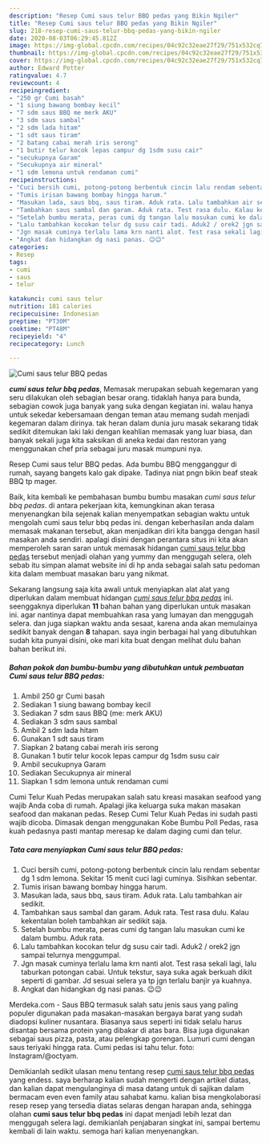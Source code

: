 ```yaml
---
description: "Resep Cumi saus telur BBQ pedas yang Bikin Ngiler"
title: "Resep Cumi saus telur BBQ pedas yang Bikin Ngiler"
slug: 218-resep-cumi-saus-telur-bbq-pedas-yang-bikin-ngiler
date: 2020-08-03T06:29:45.812Z
image: https://img-global.cpcdn.com/recipes/04c92c32eae27f29/751x532cq70/cumi-saus-telur-bbq-pedas-foto-resep-utama.jpg
thumbnail: https://img-global.cpcdn.com/recipes/04c92c32eae27f29/751x532cq70/cumi-saus-telur-bbq-pedas-foto-resep-utama.jpg
cover: https://img-global.cpcdn.com/recipes/04c92c32eae27f29/751x532cq70/cumi-saus-telur-bbq-pedas-foto-resep-utama.jpg
author: Edward Potter
ratingvalue: 4.7
reviewcount: 4
recipeingredient:
- "250 gr Cumi basah"
- "1 siung bawang bombay kecil"
- "7 sdm saus BBQ me merk AKU"
- "3 sdm saus sambal"
- "2 sdm lada hitam"
- "1 sdt saus tiram"
- "2 batang cabai merah iris serong"
- "1 butir telur kocok lepas campur dg 1sdm susu cair"
- "secukupnya Garam"
- "Secukupnya air mineral"
- "1 sdm lemona untuk rendaman cumi"
recipeinstructions:
- "Cuci bersih cumi, potong-potong berbentuk cincin lalu rendam sebentar dg 1 sdm lemona. Sekitar 15 menit cuci lagi cuminya. Sisihkan sebentar."
- "Tumis irisan bawang bombay hingga harum."
- "Masukan lada, saus bbq, saus tiram. Aduk rata. Lalu tambahkan air sedikit."
- "Tambahkan saus sambal dan garam. Aduk rata. Test rasa dulu. Kalau kekentalan boleh tambahkan air sedikit saja."
- "Setelah bumbu merata, peras cumi dg tangan lalu masukan cumi ke dalam bumbu. Aduk rata."
- "Lalu tambahkan kocokan telur dg susu cair tadi. Aduk2 / orek2 jgn sampai telurnya menggumpal."
- "Jgn masak cuminya terlalu lama krn nanti alot. Test rasa sekali lagi, lalu taburkan potongan cabai. Untuk tekstur, saya suka agak berkuah dikit seperti di gambar. Jd sesuai selera ya tp jgn terlalu banjir ya kuahnya."
- "Angkat dan hidangkan dg nasi panas. 😉😉"
categories:
- Resep
tags:
- cumi
- saus
- telur

katakunci: cumi saus telur 
nutrition: 181 calories
recipecuisine: Indonesian
preptime: "PT30M"
cooktime: "PT48M"
recipeyield: "4"
recipecategory: Lunch

---
```



![Cumi saus telur BBQ pedas](https://img-global.cpcdn.com/recipes/04c92c32eae27f29/751x532cq70/cumi-saus-telur-bbq-pedas-foto-resep-utama.jpg)

<b><i>cumi saus telur bbq pedas</i></b>, Memasak merupakan sebuah kegemaran yang seru dilakukan oleh sebagian besar orang. tidaklah hanya para bunda, sebagian cowok juga banyak yang suka dengan kegiatan ini. walau hanya untuk sekedar kebersamaan dengan teman atau memang sudah menjadi kegemaran dalam dirinya. tak heran dalam dunia juru masak sekarang tidak sedikit ditemukan laki laki dengan keahlian memasak yang luar biasa, dan banyak sekali juga kita saksikan di aneka kedai dan restoran yang menggunakan chef pria sebagai juru masak mumpuni nya.

Resep Cumi saus telur BBQ pedas. Ada bumbu BBQ mengganggur di rumah, sayang bangets kalo gak dipake. Tadinya niat pngn bikin beaf steak BBQ tp mager.

Baik, kita kembali ke pembahasan bumbu bumbu masakan <i>cumi saus telur bbq pedas</i>. di antara pekerjaan kita, kemungkinan akan terasa menyenangkan bila sejenak kalian menyempatkan sebagian waktu untuk mengolah cumi saus telur bbq pedas ini. dengan keberhasilan anda dalam memasak makanan tersebut, akan menjadikan diri kita bangga dengan hasil masakan anda sendiri. apalagi disini dengan perantara situs ini kita akan memperoleh saran saran untuk memasak hidangan <u>cumi saus telur bbq pedas</u> tersebut menjadi olahan yang yummy dan menggugah selera, oleh sebab itu simpan alamat website ini di hp anda sebagai salah satu pedoman kita dalam membuat masakan baru yang nikmat.


Sekarang langsung saja kita awali untuk menyiapkan alat alat yang diperlukan dalam membuat hidangan <u><i>cumi saus telur bbq pedas</i></u> ini. seenggaknya diperlukan <b>11</b> bahan bahan yang diperlukan untuk masakan ini. agar nantinya dapat membuahkan rasa yang lumayan dan menggugah selera. dan juga siapkan waktu anda sesaat, karena anda akan memulainya sedikit banyak dengan <b>8</b> tahapan. saya ingin berbagai hal yang dibutuhkan sudah kita punyai disini, oke mari kita buat dengan melihat dulu bahan bahan berikut ini.

<!--inarticleads1-->

##### Bahan pokok dan bumbu-bumbu yang dibutuhkan untuk pembuatan Cumi saus telur BBQ pedas:

1. Ambil 250 gr Cumi basah
1. Sediakan 1 siung bawang bombay kecil
1. Sediakan 7 sdm saus BBQ (me: merk AKU)
1. Sediakan 3 sdm saus sambal
1. Ambil 2 sdm lada hitam
1. Gunakan 1 sdt saus tiram
1. Siapkan 2 batang cabai merah iris serong
1. Gunakan 1 butir telur kocok lepas campur dg 1sdm susu cair
1. Ambil secukupnya Garam
1. Sediakan Secukupnya air mineral
1. Siapkan 1 sdm lemona untuk rendaman cumi


Cumi Telur Kuah Pedas merupakan salah satu kreasi masakan seafood yang wajib Anda coba di rumah. Apalagi jika keluarga suka makan masakan seafood dan makanan pedas. Resep Cumi Telur Kuah Pedas ini sudah pasti wajib dicoba. Dimasak dengan menggunakan Kobe Bumbu Poll Pedas, rasa kuah pedasnya pasti mantap meresap ke dalam daging cumi dan telur. 

<!--inarticleads2-->

##### Tata cara menyiapkan Cumi saus telur BBQ pedas:

1. Cuci bersih cumi, potong-potong berbentuk cincin lalu rendam sebentar dg 1 sdm lemona. Sekitar 15 menit cuci lagi cuminya. Sisihkan sebentar.
1. Tumis irisan bawang bombay hingga harum.
1. Masukan lada, saus bbq, saus tiram. Aduk rata. Lalu tambahkan air sedikit.
1. Tambahkan saus sambal dan garam. Aduk rata. Test rasa dulu. Kalau kekentalan boleh tambahkan air sedikit saja.
1. Setelah bumbu merata, peras cumi dg tangan lalu masukan cumi ke dalam bumbu. Aduk rata.
1. Lalu tambahkan kocokan telur dg susu cair tadi. Aduk2 / orek2 jgn sampai telurnya menggumpal.
1. Jgn masak cuminya terlalu lama krn nanti alot. Test rasa sekali lagi, lalu taburkan potongan cabai. Untuk tekstur, saya suka agak berkuah dikit seperti di gambar. Jd sesuai selera ya tp jgn terlalu banjir ya kuahnya.
1. Angkat dan hidangkan dg nasi panas. 😉😉


Merdeka.com - Saus BBQ termasuk salah satu jenis saus yang paling populer digunakan pada masakan-masakan bergaya barat yang sudah diadopsi kuliner nusantara. Biasanya saus seperti ini tidak selalu harus disantap bersama protein yang dibakar di atas bara. Bisa juga digunakan sebagai saus pizza, pasta, atau pelengkap gorengan. Lumuri cumi dengan saus teriyaki hingga rata. Cumi pedas isi tahu telur. foto: Instagram/@octyam. 

Demikianlah sedikit ulasan menu tentang resep <u>cumi saus telur bbq pedas</u> yang endess. saya berharap kalian sudah mengerti dengan artikel diatas, dan kalian dapat mengulanginya di masa datang untuk di sajikan dalam bermacam even even family atau sahabat kamu. kalian bisa mengkolaborasi resep resep yang tersedia diatas selaras dengan harapan anda, sehingga olahan <b>cumi saus telur bbq pedas</b> ini dapat menjadi lebih lezat dan menggugah selera lagi. demikianlah penjabaran singkat ini, sampai bertemu kembali di lain waktu. semoga hari kalian menyenangkan.
